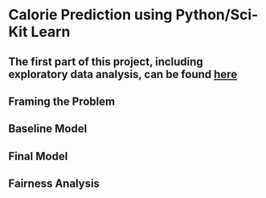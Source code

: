 # Calorie Prediction using Python/Sci-Kit Learn
The first part of this project, including exploratory data analysis, can be found [here](https://aspokasjaros.github.io/recipe_analysis/)
---
## Framing the Problem
## Baseline Model
## Final Model
## Fairness Analysis
